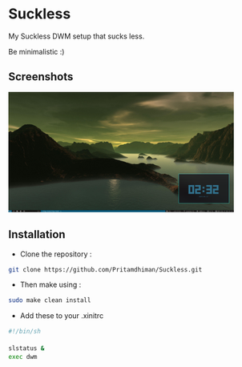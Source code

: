 # Suckless
My Suckless DWM setup that sucks less. 

Be minimalistic :)

## Screenshots

<img src="images/My_rice.png" width="450" height="240" alt="My DWM Setup">

## Installation

- Clone the repository :

```bash
git clone https://github.com/Pritamdhiman/Suckless.git
```
- Then make using :
```bash
sudo make clean install
```
- Add these to your .xinitrc
```bash
#!/bin/sh

slstatus &
exec dwm
```
